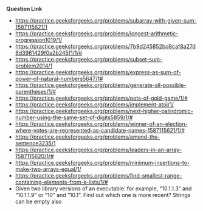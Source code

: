 **Question Link**

- https://practice.geeksforgeeks.org/problems/subarray-with-given-sum-1587115621/1
- https://practice.geeksforgeeks.org/problems/longest-arithmetic-progression1019/1/
- https://practice.geeksforgeeks.org/problems/7b9d245852bd8caf8a27d6d3961429f0a2b245f1/1/#
- https://practice.geeksforgeeks.org/problems/subset-sum-problem2014/1
- https://practice.geeksforgeeks.org/problems/express-as-sum-of-power-of-natural-numbers5647/1#
- https://practice.geeksforgeeks.org/problems/generate-all-possible-parentheses/1/#
- https://practice.geeksforgeeks.org/problems/pots-of-gold-game/1/#
- https://practice.geeksforgeeks.org/problems/implement-atoi/1/
- https://practice.geeksforgeeks.org/problems/next-higher-palindromic-number-using-the-same-set-of-digits5859/1/#
- https://practice.geeksforgeeks.org/problems/winner-of-an-election-where-votes-are-represented-as-candidate-names-1587115621/1/#
- https://practice.geeksforgeeks.org/problems/amend-the-sentence3235/1
- https://practice.geeksforgeeks.org/problems/leaders-in-an-array-1587115620/1/#
- https://practice.geeksforgeeks.org/problems/minimum-insertions-to-make-two-arrays-equal/1/
- https://practice.geeksforgeeks.org/problems/find-smallest-range-containing-elements-from-k-lists/1/#
- Given two library versions of an executable: for example, “10.1.1.3” and “10.1.1.9” or “10” and “10.1”. Find out which one is more recent? Strings can be empty also
